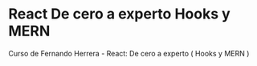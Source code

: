 # React De cero a experto Hooks y MERN
Curso de Fernando Herrera - React: De cero a experto ( Hooks y MERN )
